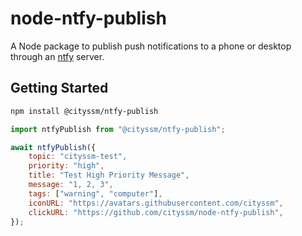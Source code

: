 # node-ntfy-publish

A Node package to publish push notifications to a phone or desktop
through an [ntfy](https://ntfy.sh/) server.

## Getting Started

```bash
npm install @cityssm/ntfy-publish
```

```javascript
import ntfyPublish from "@cityssm/ntfy-publish";

await ntfyPublish({
    topic: "cityssm-test",
    priority: "high",
    title: "Test High Priority Message",
    message: "1, 2, 3",
    tags: ["warning", "computer"],
    iconURL: "https://avatars.githubusercontent.com/cityssm",
    clickURL: "https://github.com/cityssm/node-ntfy-publish",
});
```
